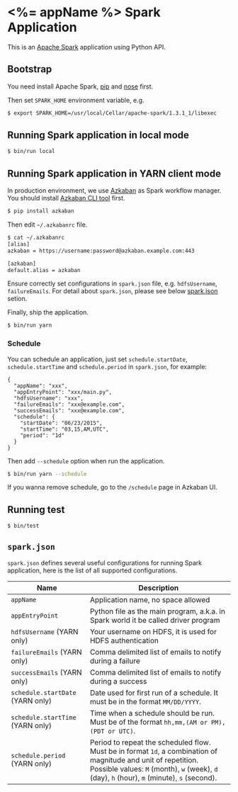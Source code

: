 # <%= appName %> Spark Application

This is an [Apache Spark](https://spark.apache.org) application using Python API.


## Bootstrap

You need install Apache Spark, [pip](https://pip.pypa.io) and [nose](http://readthedocs.org/docs/nose) first.

Then set `SPARK_HOME` environment variable, e.g.

```bash
$ export SPARK_HOME=/usr/local/Cellar/apache-spark/1.3.1_1/libexec
```


## Running Spark application in local mode

```bash
$ bin/run local
```


## Running Spark application in YARN client mode

In production environment, we use [Azkaban](http://azkaban.github.io) as
Spark workflow manager. You should install [Azkaban CLI tool](https://github.com/mtth/azkaban) first.

```bash
$ pip install azkaban
```

Then edit `~/.azkabanrc` file.

```bash
$ cat ~/.azkabanrc
[alias]
azkaban = https://username:password@azkaban.example.com:443

[azkaban]
default.alias = azkaban
```

Ensure correctly set configurations in `spark.json` file, e.g. `hdfsUsername`, `failureEmails`.
For detail about `spark.json`, please see below
[spark.json](#spark-json) setion.

Finally, ship the application.

```bash
$ bin/run yarn
```

### Schedule

You can schedule an application, just set `schedule.startDate`,
`schedule.startTime` and `schedule.period` in `spark.json`, for example:

```
{
  "appName": "xxx",
  "appEntryPoint": "xxx/main.py",
  "hdfsUsername": "xxx",
  "failureEmails": "xxx@example.com",
  "successEmails": "xxx@example.com",
  "schedule": {
    "startDate": "06/23/2015",
    "startTime": "03,15,AM,UTC",
    "period": "1d"
  }
}
```

Then add `--schedule` option when run the application.

```bash
$ bin/run yarn --schedule
```

If you wanna remove schedule, go to the `/schedule` page in Azkaban UI.


## Running test

```
$ bin/test
```


## `spark.json`

`spark.json` defines several useful configurations for running Spark
application, here is the list of all supported configurations.

| Name | Description |
| ---- | ----------- |
| `appName` | Application name, no space allowed |
| `appEntryPoint` | Python file as the main program, a.k.a. in Spark world it be called driver program |
| `hdfsUsername` (YARN only) | Your username on HDFS, it is used for HDFS authentication |
| `failureEmails` (YARN only) | Comma delimited list of emails to notify during a failure |
| `successEmails` (YARN only) | Comma delimited list of emails to notify during a success |
| `schedule.startDate` (YARN only) | Date used for first run of a schedule. It must be in the format `MM/DD/YYYY`. |
| `schedule.startTime` (YARN only) | Time when a schedule should be run. Must be of the format `hh,mm,(AM or PM),(PDT or UTC)`. |
| `schedule.period` (YARN only) | Period to repeat the scheduled flow. Must be in format `1d`, a combination of magnitude and unit of repetition. Possible values: `M` (month), `w` (week), `d` (day), `h` (hour), `m` (minute), `s` (second). |
